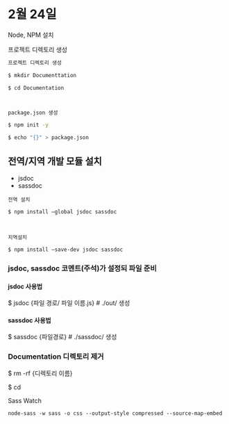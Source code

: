 # 2월 24일



Node, NPM 설치



프로젝트 디렉토리 생성



```sh
프로젝트 디렉토리 생성

$ mkdir Documenttation

$ cd Documentation



package.json 생성

$ npm init -y

$ echo "{}" > package.json

```



## 전역/지역 개발 모듈 설치

- jsdoc
- sassdoc



```
전역 설치

$ npm install —global jsdoc sassdoc



지역설치

$ npm install —save-dev jsdoc sassdoc

```



### jsdoc, sassdoc 코멘트(주석)가 설정되 파일 준비



#### jsdoc 사용법

$ jsdoc {파일 경로/ 파일 이름.js} # ./out/ 생성

#### sassdoc 사용법

$ sassdoc {파일경로} # ./sassdoc/ 생성







### Documentation 디렉토리 제거

$ rm -rf {디렉토리 이름}



$ cd





Sass Watch

```node-sass -w sass -o css --output-style compressed --source-map-embed```









<script 

​	defer

​	async